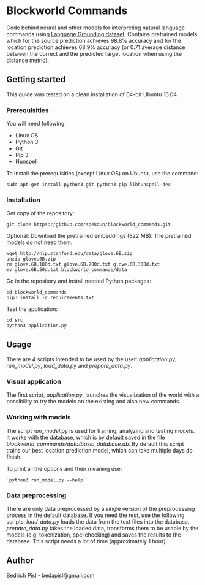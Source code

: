 # Blockworld Commands

Code behind neural and other models for interpreting natural language commands using [Language Grounding dataset](https://nlg.isi.edu/language-grounding/).
Contains pretrained models which for the source prediction achieves 98.8% accuracy and for the location prediction achieves 68.9% accuracy (or 0.71 average distance between the correct and the predicted target location when using the distance metric).

## Getting started 

This guide was tested on a clean installation of 64-bit Ubuntu 16.04.

### Prerequisities

You will need following:

* Linux OS
* Python 3
* Git
* Pip 3	
* Hunspell

To install the prerequisities (except Linux OS) on Ubuntu, use the command:

`sudo apt-get install python3 git python3-pip libhunspell-dev`


### Installation
Get copy of the repository:

`git clone https://github.com/spekoun/blockworld_commands.git`

Optional: Download the pretrained embeddings (822 MB). The pretrained models do not need them.
	
```
wget http://nlp.stanford.edu/data/glove.6B.zip
unzip glove.6B.zip
rm glove.6B.100d.txt glove.6B.200d.txt glove.6B.300d.txt
mv glove.6B.50d.txt blockworld_commands/data
```

Go in the repository and install needed Python packages:
```
cd blockworld_commands
pip3 install -r requirements.txt
```

Test the application:
```
cd src
python3 application.py
```

## Usage

There are 4 scripts intended to be used by the user: *application.py*, *run_model.py*, *load_data.py* and *prepare_data.py*.

### Visual application
The first script, *application.py*, launches the visualization of the world with a possibility to try the models on the existing and also new commands.

### Working with models
The script *run_model.py* is used for training, analyzing and testing models.
It works with the database, which is by default saved in the file *blockworld_commands/data/basic_database.db*.
By default this script trains our best location prediction model, which can take multiple days do finish.

To print all the options and their meaning use:
	
	`python3 run_model.py --help`

### Data preprocessing
There are only data preprocessed by a single version of the preprocessing process in the default database.
If you need the rest, use the following scripts:
*load_data.py* loads the data from the text files into the database.
*prepare_data.py* takes the loaded data, transforms them to be usable by the models (e.g. tokenization, spellchecking) and saves the results to the database.
This script needs a lot of time (approximately 1 hour).

## Author

Bedrich Pisl - bedapisl@gmail.com


